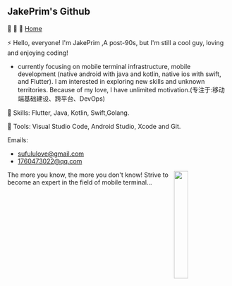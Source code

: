 ## JakePrim's Github

👋 👋 👋 <a href="https://www.yuque.com/jakeprim">Home</a>

⚡ Hello, everyone! I'm JakePrim ,A post-90s, but I'm still a cool guy, loving and enjoying coding!
- currently focusing on mobile terminal infrastructure, mobile development (native android with java and kotlin, native ios with swift, and Flutter). I am interested in exploring new skills and unknown territories. Because of my love, I have unlimited motivation.(专注于:移动端基础建设、跨平台、DevOps)

🦄 Skills: Flutter, Java, Kotlin, Swift,Golang.

💼 Tools: Visual Studio Code, Android Studio, Xcode and Git.

Emails:
- sufululove@gmail.com
- 1760473022@qq.com

<img src="https://github.com/sunface/sunface/blob/master/assets/ferris.gif" align="right" width="25%"/>
 
The more you know, the more you don't know! Strive to become an expert in the field of mobile terminal...



